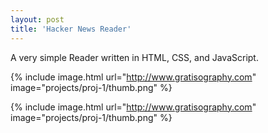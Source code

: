 ```yaml
---
layout: post
title: 'Hacker News Reader'
---
```

A very simple Reader written in HTML, CSS, and JavaScript.

{% include image.html url="http://www.gratisography.com" image="projects/proj-1/thumb.png" %}

{% include image.html url="http://www.gratisography.com" image="projects/proj-1/thumb.png" %}
